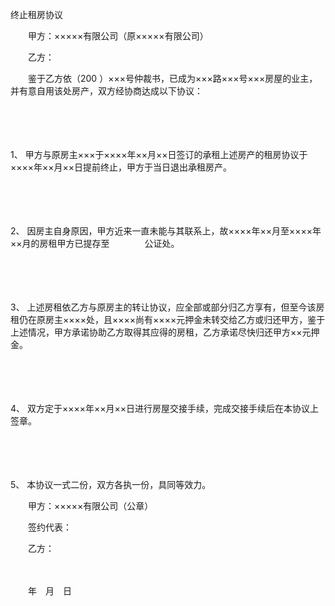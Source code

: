 



终止租房协议



 

　　甲方：×××××有限公司（原×××××有限公司）

　　乙方：

　　鉴于乙方依（200 ）×××号仲裁书，已成为×××路×××号×××房屋的业主，并有意自用该处房产，双方经协商达成以下协议：

　　

　　

1、
甲方与原房主×××于××××年××月××日签订的承租上述房产的租房协议于××××年××月××日提前终止，甲方于当日退出承租房产。

　　

　　

2、
因房主自身原因，甲方近来一直未能与其联系上，故××××年××月至××××年××月的房租甲方已提存至　　　　公证处。

　　

　　

3、
上述房租依乙方与原房主的转让协议，应全部或部分归乙方享有，但至今该房租仍在原房主××××处，且××××尚有××××元押金未转交给乙方或归还甲方，鉴于上述情况，甲方承诺协助乙方取得其应得的房租，乙方承诺尽快归还甲方××元押金。

　　

　　

4、
双方定于××××年××月××日进行房屋交接手续，完成交接手续后在本协议上签章。

　　

　　

5、
本协议一式二份，双方各执一份，具同等效力。　　

　　甲方：×××××有限公司（公章）　

　　签约代表：

　　乙方：

　　


 　　年　月　日
 
　　

